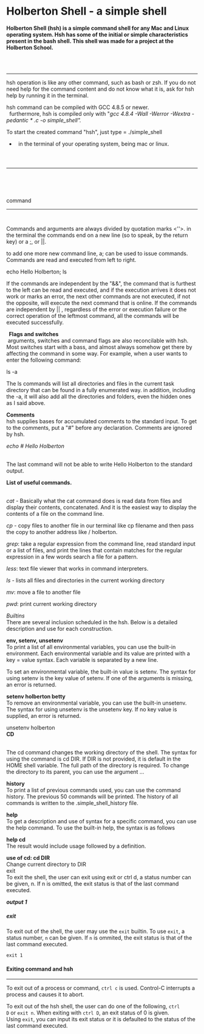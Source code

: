 <h1>Holberton Shell - a simple shell</h1>
<p><strong>Holberton Shell (hsh) is a simple command shell for any Mac and Linux operating system. Hsh has some of the initial or simple characteristics present in the bash shell. This shell was made for a project at the Holberton School.</strong></p>
<h5>&nbsp;</h5>
<hr />
<p>hsh operation is like any other command, such as bash or zsh. If you do not need help for the command content and do not know what it is, ask for hsh help by running it in the terminal.</p>
<p>hsh command can be compiled with GCC 4.8.5 or newer.<br />&nbsp; furthermore, hsh is compiled only with "<em>gcc 4.8.4 -Wall -Werror -Wextra -pedantic * .c -o simple_shell".</em></p>
<p>To start the created command "hsh", just type = ./simple_shell</p>
<ul>
<li>&nbsp;&nbsp;in&nbsp;the terminal of your operating system, being mac or linux.</li>
</ul>
<h4>&nbsp;</h4>
<hr />
<p>&nbsp;</p>
<p>&nbsp;</p>
<p>command</p>
<hr />
<pre><code>&nbsp;</code></pre>
<p>Commands and arguments are always divided by quotation marks &lt;''&gt;. in the terminal the commands end on a new line (so to speak, by the return key) or a ;, or ||.</p>
<p>to add one more new command line, a; can be used to issue commands. Commands are read and executed from left to right.</p>
<p>echo Hello Holberton; ls</p>
<p>If the commands are independent by the "&amp;&amp;", the command that is furthest to the left can be read and executed, and if the execution arrives it does not work or marks an error, the next other commands are not executed, if not the opposite, will execute the next command that is online. If the commands are independent by || , regardless of the error or execution failure or the correct operation of the leftmost command, all the commands will be executed successfully.</p>
<p><strong>&nbsp;&nbsp;Flags and switches</strong><br />&nbsp;arguments, switches and command flags are also reconcilable with hsh. Most switches start with a bass, and almost always somehow get there by affecting the command in some way. For example, when a user wants to enter the following command:</p>
<p>ls -a</p>
<p>The ls commands will list all directories and files in the current task directory that can be found in a fully enumerated way. in addition, including the -a, it will also add all the directories and folders, even the hidden ones as I said above.</p>
<p><strong>Comments</strong><br />hsh supplies bases for accumulated comments to the standard input. To get to the comments, put a "#" before any declaration. Comments are ignored by hsh.</p>
<p><em>echo # Hello Holberton</em></p>
<p><br />The last command will not be able to write Hello Holberton to the standard output.</p>
<p><strong>List of useful commands.</strong></p>
<p><br /><em>cat</em> - Basically what the cat command does is read data from files and display their contents, concatenated. And it is the easiest way to display the contents of a file on the command line.</p>
<p><em>cp</em> - copy files to another file in our terminal like cp filename and then pass the copy to another address like / holberton.</p>
<p><em>grep</em>: take a regular expression from the command line, read standard input or a list of files, and print the lines that contain matches for the regular expression in a few words search a file for a pattern.</p>
<p><em>less</em>: text file viewer that works in command interpreters.</p>
<p><em>ls</em> - lists all files and directories in the current working directory</p>
<p><em>mv</em>: move a file to another file</p>
<p><em>pwd</em>: print current working directory</p>
<p><em>Builtins</em><br />There are several inclusion scheduled in the hsh. Below is a detailed description and use for each construction.</p>
<p><strong>env, setenv, unsetenv</strong><br />To print a list of all environmental variables, you can use the built-in environment. Each environmental variable and its value are printed with a key = value syntax. Each variable is separated by a new line.</p>
<p>To set an environmental variable, the built-in value is setenv. The syntax for using setenv is the key value of setenv. If one of the arguments is missing, an error is returned.</p>
<p><strong>setenv holberton betty</strong><br />To remove an environmental variable, you can use the built-in unsetenv. The syntax for using unsetenv is the unsetenv key. If no key value is supplied, an error is returned.</p>
<p>unsetenv holberton<br /><strong>CD</strong></p>
<p><br />The cd command changes the working directory of the shell. The syntax for using the command is cd DIR. If DIR is not provided, it is default in the HOME shell variable. The full path of the directory is required. To change the directory to its parent, you can use the argument ...</p>
<p><strong>history</strong><br />To print a list of previous commands used, you can use the command history. The previous 50 commands will be printed. The history of all commands is written to the .simple_shell_history file.</p>
<p><strong>help</strong><br />To get a description and use of syntax for a specific command, you can use the help command. To use the built-in help, the syntax is as follows</p>
<p><strong>help cd</strong><br />The result would include usage followed by a definition.</p>
<p><strong>use of cd: cd DIR</strong><br />Change current directory to DIR<br />exit<br />To exit the shell, the user can exit using exit or ctrl d, a status number can be given, n. If n is omitted, the exit status is that of the last command executed.</p>
<p><em><strong>output 1</strong></em></p>
<h5><a id="user-content-exit" class="anchor" href="https://github.com/Esteban1891/simple_shell/blob/master/README.md#exit"></a>exit</h5>
<p>To exit out of the shell, the user may use the&nbsp;<code>exit</code>&nbsp;builtin. To use&nbsp;<code>exit</code>, a status number,&nbsp;<code>n</code>&nbsp;can be given. If&nbsp;<code>n</code>&nbsp;is ommited, the exit status is that of the last command executed.</p>
<pre><code>exit 1
</code></pre>
<h4><a id="user-content-exiting-commands-and-hsh" class="anchor" href="https://github.com/Esteban1891/simple_shell/blob/master/README.md#exiting-commands-and-hsh"></a>Exiting command and hsh</h4>
<hr />
<p>To exit out of a process or command,&nbsp;<code>ctrl c</code>&nbsp;is used. Control-C interrupts a process and causes it to abort.</p>
<p>To exit out of the hsh shell, the user can do one of the following,&nbsp;<code>ctrl D</code>&nbsp;or&nbsp;<code>exit n</code>. When exiting with&nbsp;<code>ctrl D</code>, an exit status of 0 is given. Using&nbsp;<code>exit</code>, you can input its exit status or it is defaulted to the status of the last command executed.</p>
